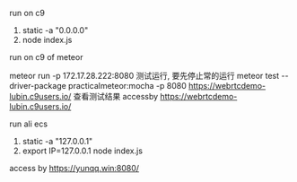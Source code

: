 run on c9
1) static -a "0.0.0.0"
2) node index.js

run on c9 of meteor

meteor run -p 172.17.28.222:8080
测试运行, 要先停止常的运行
meteor test --driver-package practicalmeteor:mocha -p 8080
https://webrtcdemo-lubin.c9users.io/
查看测试结果
accessby
https://webrtcdemo-lubin.c9users.io/

run ali ecs
1) static -a "127.0.0.1"
2) export IP=127.0.0.1
   node index.js

access by
https://yunqq.win:8080/